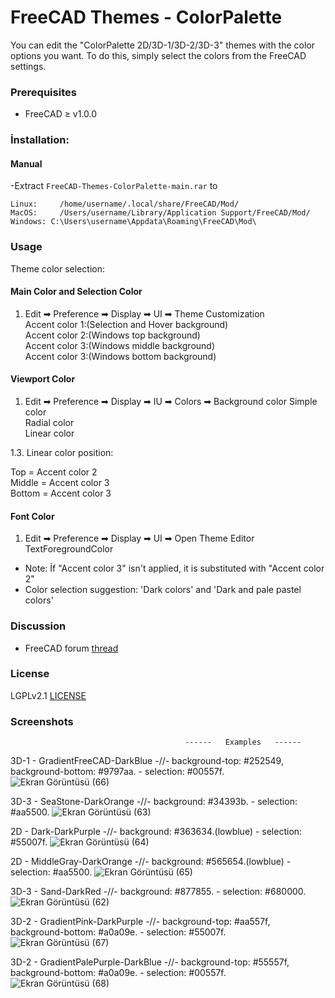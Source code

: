 # FreeCAD Themes - ColorPalette
You can edit the "ColorPalette 2D/3D-1/3D-2/3D-3" themes with the color options you want. To do this, simply select the colors from the FreeCAD settings.

### Prerequisites
* FreeCAD ≥ v1.0.0

### İnstallation:

#### Manual

  -Extract `FreeCAD-Themes-ColorPalette-main.rar` to
   ```
   Linux:     /home/username/.local/share/FreeCAD/Mod/
   MacOS:     /Users/username/Library/Application Support/FreeCAD/Mod/
   Windows: C:\Users\username\Appdata\Roaming\FreeCAD\Mod\
   ```

### Usage
Theme color selection:  
#### Main Color and Selection Color
1. Edit ➡ Preference ➡ Display ➡ UI ➡ Theme Customization     
   Accent color 1:(Selection and Hover background)  
   Accent color 2:(Windows top background)  
   Accent color 3:(Windows middle background)  
   Accent color 3:(Windows bottom background)
   
#### Viewport Color
1. Edit ➡ Preference ➡ Display ➡ IU ➡ Colors ➡ Background color
   Simple color  
   Radial color  
   Linear color
   
1.3. Linear color position:


   Top    = Accent color 2  
   Middle = Accent color 3  
   Bottom = Accent color 3
   
#### Font Color  
1. Edit ➡ Preference ➡ Display ➡ UI ➡ Open Theme Editor
   TextForegroundColor
                          
- Note: İf "Accent color 3" isn't applied, it is substituted with "Accent color 2"
- Color selection suggestion: 'Dark colors' and 'Dark and pale pastel colors'  

### Discussion
* FreeCAD forum [thread](https://forum.freecad.org/viewtopic.php?t=93274)

### License
LGPLv2.1 [LICENSE](LICENSE) 

### Screenshots
                                           ------   Examples   ------

3D-1 - GradientFreeCAD-DarkBlue  -//-  background-top: #252549, background-bottom: #9797aa. - selection: #00557f.
![Ekran Görüntüsü (66)](https://github.com/user-attachments/assets/1b591f9c-2b0a-4df5-bcce-3898df0e7232)

3D-3 - SeaStone-DarkOrange  -//-  background: #34393b. - selection: #aa5500.
![Ekran Görüntüsü (63)](https://github.com/user-attachments/assets/a377078a-d945-4312-9801-627e2b687168)

2D - Dark-DarkPurple  -//-  background: #363634.(lowblue) - selection: #55007f.
![Ekran Görüntüsü (64)](https://github.com/user-attachments/assets/a89d4c86-0baf-43a9-b254-e89c18c99587)

2D - MiddleGray-DarkOrange  -//-  background: #565654.(lowblue) - selection: #aa5500.
![Ekran Görüntüsü (65)](https://github.com/user-attachments/assets/d76cf028-aee4-4c34-b901-5049f26754e6)

3D-3 - Sand-DarkRed  -//-  background: #877855. - selection: #680000.
![Ekran Görüntüsü (62)](https://github.com/user-attachments/assets/71086e49-ecf8-4559-9313-e720ccaba54a)

3D-2 - GradientPink-DarkPurple  -//-  background-top: #aa557f, background-bottom: #a0a09e. - selection: #55007f.
![Ekran Görüntüsü (67)](https://github.com/user-attachments/assets/7e28f295-d21d-42ad-9c9d-38fef67e8f8d)

3D-2 - GradientPalePurple-DarkBlue  -//-  background-top: #55557f, background-bottom: #a0a09e. - selection: #00557f.
![Ekran Görüntüsü (68)](https://github.com/user-attachments/assets/0e461c22-7def-444b-a87b-fd9e4ad21370)
















